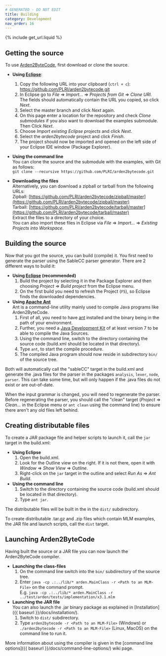 ```yaml
---
# GENERATED - DO NOT EDIT
title: Building
category: Development
nav_order: 16
---
```

{% include get_url.liquid %}
## Getting the source
To use [Arden2ByteCode](https://github.com/PLRI/arden2bytecode), first download or clone the source.

- **Using [Eclipse](https://eclipse.org/)**:
  1. Copy the following URL into your clipboard (`ctrl + c`): https://github.com/PLRI/arden2bytecode.git  
  1. In Eclipse go to *File* &rArr; *Import&hellip;* &rArr; *Projects from Git* &rArr; *Clone URI*. The fields should automatically contain the URL you copied, so click *Next*.
  1. Select the master branch and click *Next* again.
  1. On this page enter a location for the repository and check *Clone submodules* if you also want to download the examples submodule. Then Click *Next*.
  1. Choose *Import existing Eclipse projects* and click *Next*.
  1. Select the *arden2bytecode* project and click *Finish*.
  1. The project should now be imported and opened on the left side of your Eclipse IDE window (Package Explorer).

- **Using the command line**  
You can clone the source and the submodule with the examples, with Git as follows:  
`git clone --recursive https://github.com/PLRI/arden2bytecode.git`

- **Downloading the files**  
Alternatively, you can download a zipball or tarball from the following URLs:  
Zipball: [https://github.com/PLRI/arden2bytecode/zipball/master](https://github.com/PLRI/arden2bytecode/zipball/master)  
Tarball: [https://github.com/PLRI/arden2bytecode/tarball/master](https://github.com/PLRI/arden2bytecode/tarball/master)  
Extract the files to a directory of your choice.  
You can also import these files in Eclipse via *File* &rArr; *Import&hellip;* &rArr; *Existing Projects into Workspace*.


## Building the source
Now that you got the source, you can build (compile) it. You first need to generate the parser using the SableCC parser generator. There are 2 different ways to build it:

- **Using [Eclipse](https://eclipse.org/) (recommended)**  
   1. Build the project by selecting it in the Package Explorer and then choosing *Project* &rArr; *Build project* from the Eclipse menu.
   1. On the first build you need to refresh the Project (`F5`), so Eclipse finds the downloaded dependencies. 
- **Using [Apache Ant](http://ant.apache.org/)**  
   Ant is a command-line utility mainly used to compile Java programs like Arden2ByteCode.  
   1. First of all, you need to have [ant](http://ant.apache.org/) installed and the binary being in the path of your environment.
   1. Further, you need a [Java Development Kit](http://www.oracle.com/technetwork/java/javase/downloads/index.html) of at least version 7 to be able to compile the Java Sources.
   1. Using the command line, switch to the directory containing the source code (build.xml should be located in that directory).
   1. Type `ant`, to start the compile procedure. 
   1. The compiled Java program should now reside in subdirectory `bin/` of the source tree.  

Both will automatically call the "sableCC" target in the build.xml and generate the .java files for the parser in the packages `analysis`, `lexer`, `node`, `parser`. This can take some time, but will only happen if the .java files do not exist or are out-of-date.

When the input grammar is changed, you will need to regenerate the parser. Before regenerating the parser, you should call the "clean" target (*Project* &rArr; *Clean&hellip;* in the Eclipse menu or `ant clean` using the command line) to ensure there aren't any old files left behind.


## Creating distributable files

To create a JAR package file and helper scripts to launch it, call the `jar` target in the build.xml:

- **Using Eclipse**  
  1. Open the build.xml.
  1. Look for the Outline view on the right. If it is not there, open it with *Window* &rArr; *Show View* &rArr; *Outline*.
  1. Right-click on the `jar` target in the outline and select *Run As* &rArr; *Ant Build*.
- **Using the command line**  
  1. Switch to the directory containing the source code (build.xml should be located in that directory).
  1. Type `ant jar`.

The distributable files will be built in the in the `dist/` subdirectory.

To create distributable .tar.gz and .zip files which contain MLM examples, the JAR file and launch scripts, call the `dist` target. 


## Launching Arden2ByteCode
Having built the source or a JAR file you can now launch the Arden2ByteCode compiler.

- **Launching the class-files**  
  1. On the command line switch into the `bin/` subdirectory of the source tree.
  1. Enter `java -cp .:../lib/* arden.MainClass -r <Path to an MLM-File>` on the command prompt.  
   E.g. `java -cp .:../lib/* arden.MainClass -r ../test/arden/tests/implementation/x3.1.mlm`
- **Launching the JAR file**  
You can also launch the .jar binary package as explained in [Installation]({{ baseurl }}/docs/installation/).
  1. Switch to `dist/` subdirectory.
  1. Type `arden2bytecode -r <Path to an MLM-File>` (Windows) or `./arden2bytecode -r <Path to an MLM-File>` (Linux, MacOS) on the command line to run it.  

More information about using the compiler is given in the [command line options]({{ baseurl }}/docs/command-line-options/) wiki page.
